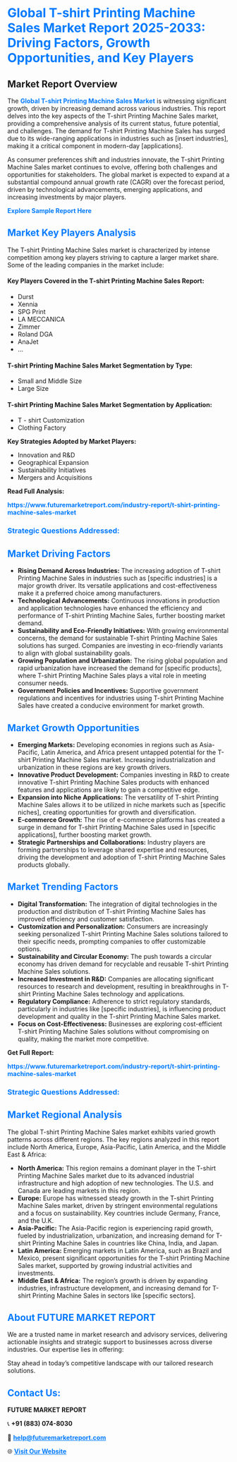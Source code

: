 <h1 style="color: #007BFF;">Global T-shirt Printing Machine Sales Market Report 2025-2033: Driving Factors, Growth Opportunities, and Key Players</h1>

<section id="overview">
<h2>Market Report Overview</h2>
<p>The <a href="https://www.futuremarketreport.com/industry-report/t-shirt-printing-machine-sales-market" style="color: #007BFF; text-decoration: none;"><strong>Global T-shirt Printing Machine Sales Market</strong></a> is witnessing significant growth, driven by increasing demand across various industries. This report delves into the key aspects of the T-shirt Printing Machine Sales market, providing a comprehensive analysis of its current status, future potential, and challenges. The demand for T-shirt Printing Machine Sales has surged due to its wide-ranging applications in industries such as [insert industries], making it a critical component in modern-day [applications].</p>
<p>As consumer preferences shift and industries innovate, the T-shirt Printing Machine Sales market continues to evolve, offering both challenges and opportunities for stakeholders. The global market is expected to expand at a substantial compound annual growth rate (CAGR) over the forecast period, driven by technological advancements, emerging applications, and increasing investments by major players.</p>
</section>

<section id="overview">
<p><a href="https://www.futuremarketreport.com/request-sample/reportId=109684" style="color: #007BFF; text-decoration: none;"><strong>Explore Sample Report Here</strong></a></p>
</section>

<section id="key-players">
<h2 style="color: #007BFF;">Market Key Players Analysis</h2>
<p>The T-shirt Printing Machine Sales market is characterized by intense competition among key players striving to capture a larger market share. Some of the leading companies in the market include:</p>
<h4>Key Players Covered in the T-shirt Printing Machine Sales Report:</h4>
<ul><li>Durst</li><li>Xennia</li><li>SPG Print</li><li>LA MECCANICA</li><li>Zimmer</li><li>Roland DGA</li><li>AnaJet</li><li>...</li></ul>
<h4>T-shirt Printing Machine Sales Market Segmentation by Type:</h4>
<ul><li>Small and Middle Size</li><li>Large Size</li></ul>

<h4>T-shirt Printing Machine Sales Market Segmentation by Application:</h4>
<ul><li>T - shirt Customization</li><li>Clothing Factory</li></ul>
<p><strong>Key Strategies Adopted by Market Players:</strong></p>
<ul>
<li>Innovation and R&D</li>
<li>Geographical Expansion</li>
<li>Sustainability Initiatives</li>
<li>Mergers and Acquisitions</li>
</ul>
</section>

<section>
<p><strong>Read Full Analysis: </strong></p><a href="https://www.futuremarketreport.com/industry-report/t-shirt-printing-machine-sales-market" style="color: #007BFF; text-decoration: none;"><strong>https://www.futuremarketreport.com/industry-report/t-shirt-printing-machine-sales-market</strong></a>
<h3 style="color: #007BFF;">Strategic Questions Addressed:</h3>
</section>

<section id="driving-factors">
<h2 style="color: #007BFF;">Market Driving Factors</h2>
<ul>
<li><strong>Rising Demand Across Industries:</strong> The increasing adoption of T-shirt Printing Machine Sales in industries such as [specific industries] is a major growth driver. Its versatile applications and cost-effectiveness make it a preferred choice among manufacturers.</li>
<li><strong>Technological Advancements:</strong> Continuous innovations in production and application technologies have enhanced the efficiency and performance of T-shirt Printing Machine Sales, further boosting market demand.</li>
<li><strong>Sustainability and Eco-Friendly Initiatives:</strong> With growing environmental concerns, the demand for sustainable T-shirt Printing Machine Sales solutions has surged. Companies are investing in eco-friendly variants to align with global sustainability goals.</li>
<li><strong>Growing Population and Urbanization:</strong> The rising global population and rapid urbanization have increased the demand for [specific products], where T-shirt Printing Machine Sales plays a vital role in meeting consumer needs.</li>
<li><strong>Government Policies and Incentives:</strong> Supportive government regulations and incentives for industries using T-shirt Printing Machine Sales have created a conducive environment for market growth.</li>
</ul>
</section>

<section id="growth-opportunities">
<h2 style="color: #007BFF;">Market Growth Opportunities</h2>
<ul>
<li><strong>Emerging Markets:</strong> Developing economies in regions such as Asia-Pacific, Latin America, and Africa present untapped potential for the T-shirt Printing Machine Sales market. Increasing industrialization and urbanization in these regions are key growth drivers.</li>
<li><strong>Innovative Product Development:</strong> Companies investing in R&D to create innovative T-shirt Printing Machine Sales products with enhanced features and applications are likely to gain a competitive edge.</li>
<li><strong>Expansion into Niche Applications:</strong> The versatility of T-shirt Printing Machine Sales allows it to be utilized in niche markets such as [specific niches], creating opportunities for growth and diversification.</li>
<li><strong>E-commerce Growth:</strong> The rise of e-commerce platforms has created a surge in demand for T-shirt Printing Machine Sales used in [specific applications], further boosting market growth.</li>
<li><strong>Strategic Partnerships and Collaborations:</strong> Industry players are forming partnerships to leverage shared expertise and resources, driving the development and adoption of T-shirt Printing Machine Sales products globally.</li>
</ul>
</section>

<section id="trending-factors">
<h2 style="color: #007BFF;">Market Trending Factors</h2>
<ul>
<li><strong>Digital Transformation:</strong> The integration of digital technologies in the production and distribution of T-shirt Printing Machine Sales has improved efficiency and customer satisfaction.</li>
<li><strong>Customization and Personalization:</strong> Consumers are increasingly seeking personalized T-shirt Printing Machine Sales solutions tailored to their specific needs, prompting companies to offer customizable options.</li>
<li><strong>Sustainability and Circular Economy:</strong> The push towards a circular economy has driven demand for recyclable and reusable T-shirt Printing Machine Sales solutions.</li>
<li><strong>Increased Investment in R&D:</strong> Companies are allocating significant resources to research and development, resulting in breakthroughs in T-shirt Printing Machine Sales technology and applications.</li>
<li><strong>Regulatory Compliance:</strong> Adherence to strict regulatory standards, particularly in industries like [specific industries], is influencing product development and quality in the T-shirt Printing Machine Sales market.</li>
<li><strong>Focus on Cost-Effectiveness:</strong> Businesses are exploring cost-efficient T-shirt Printing Machine Sales solutions without compromising on quality, making the market more competitive.</li>
</ul>
</section>

<section>
<p><strong>Get Full Report: </strong></p><a href="https://www.futuremarketreport.com/industry-report/t-shirt-printing-machine-sales-market" style="color: #007BFF; text-decoration: none;"><strong>https://www.futuremarketreport.com/industry-report/t-shirt-printing-machine-sales-market</strong></a>
<h3 style="color: #007BFF;">Strategic Questions Addressed:</h3>
</section>


<section id="regional-analysis">
<h2 style="color: #007BFF;">Market Regional Analysis</h2>
<p>The global T-shirt Printing Machine Sales market exhibits varied growth patterns across different regions. The key regions analyzed in this report include North America, Europe, Asia-Pacific, Latin America, and the Middle East & Africa:</p>
<ul>
<li><strong>North America:</strong> This region remains a dominant player in the T-shirt Printing Machine Sales market due to its advanced industrial infrastructure and high adoption of new technologies. The U.S. and Canada are leading markets in this region.</li>
<li><strong>Europe:</strong> Europe has witnessed steady growth in the T-shirt Printing Machine Sales market, driven by stringent environmental regulations and a focus on sustainability. Key countries include Germany, France, and the U.K.</li>
<li><strong>Asia-Pacific:</strong> The Asia-Pacific region is experiencing rapid growth, fueled by industrialization, urbanization, and increasing demand for T-shirt Printing Machine Sales in countries like China, India, and Japan.</li>
<li><strong>Latin America:</strong> Emerging markets in Latin America, such as Brazil and Mexico, present significant opportunities for the T-shirt Printing Machine Sales market, supported by growing industrial activities and investments.</li>
<li><strong>Middle East & Africa:</strong> The region’s growth is driven by expanding industries, infrastructure development, and increasing demand for T-shirt Printing Machine Sales in sectors like [specific sectors].</li>
</ul>
</section>

<footer>
<h2 style="color: #007BFF;">About FUTURE MARKET REPORT</h2>
<p>We are a trusted name in market research and advisory services, delivering actionable insights and strategic support to businesses across diverse industries. Our expertise lies in offering:</p>

<p>Stay ahead in today’s competitive landscape with our tailored research solutions.</p>

<h2 style="color: #007BFF;">Contact Us:</h2>
<p><strong>FUTURE MARKET REPORT</strong></p>
<p>📞 <strong>+91 (883) 074-8030</strong></p>
<p>📧 <strong><a href="mailto:help@futuremarketreport.com" style="color: #007BFF;">help@futuremarketreport.com</a></strong></p>
<p>🌐 <strong><a href="https://www.futuremarketreport.com/" style="color: #007BFF;">Visit Our Website</a></strong></p>
</footer>